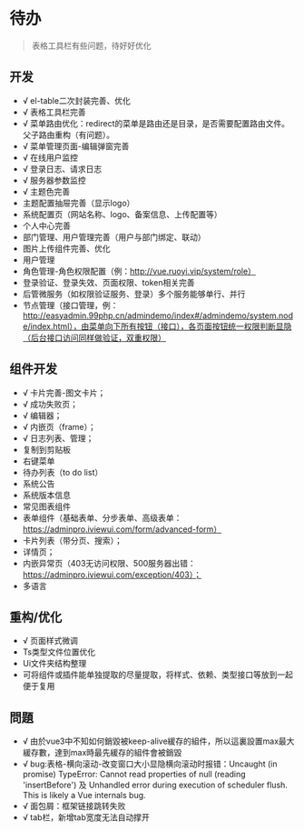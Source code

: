 # 待办

> 表格工具栏有些问题，待好好优化

## 开发
- √ el-table二次封装完善、优化
- √ 表格工具栏完善
- √ 菜单路由优化：redirect的菜单是路由还是目录，是否需要配置路由文件。父子路由重构（有问题）。
- √ 菜单管理页面-编辑弹窗完善
- √ 在线用户监控
- √ 登录日志、请求日志
- √ 服务器参数监控
- √ 主题色完善
- 主题配置抽屉完善（显示logo）
- 系统配置页（网站名称、logo、备案信息、上传配置等）
- 个人中心完善
- 部门管理、用户管理完善（用户与部门绑定、联动）
- 图片上传组件完善、优化
- 用户管理
- 角色管理-角色权限配置（例：http://vue.ruoyi.vip/system/role）
- 登录验证、登录失效、页面权限、token相关完善
- 后管微服务（如权限验证服务、登录）多个服务能够单行、并行
- 节点管理（接口管理，例：http://easyadmin.99php.cn/admindemo/index#/admindemo/system.node/index.html），由菜单向下所有按钮（接口），各页面按钮统一权限判断显隐（后台接口访问同样做验证，双重权限）

## 组件开发
- √ 卡片完善-图文卡片；
- √ 成功失败页；
- √ 编辑器；
- √ 内嵌页（frame）；
- √ 日志列表、管理；
- 复制到剪贴板
- 右键菜单
- 待办列表（to do list）
- 系统公告
- 系统版本信息
- 常见图表组件
- 表单组件（基础表单、分步表单、高级表单：https://adminpro.iviewui.com/form/advanced-form）
- 卡片列表（带分页、搜索）；
- 详情页；
- 内嵌异常页（403无访问权限、500服务器出错：https://adminpro.iviewui.com/exception/403）；
- 多语言

## 重构/优化
- √ 页面样式微调
- Ts类型文件位置优化
- Ui文件夹结构整理
- 可将组件或插件能单独提取的尽量提取，将样式、依赖、类型接口等放到一起便于复用

## 問題
- √ 由於vue3中不知如何銷毀被keep-alive緩存的組件，所以這裏設置max最大緩存數，達到max時最先緩存的組件會被銷毀
- √ bug:表格-横向滚动-改变窗口大小显隐横向滚动时报错：Uncaught (in promise) TypeError: Cannot read properties of null (reading 'insertBefore') 及 Unhandled error during execution of scheduler flush. This is likely a Vue internals bug. 
- √ 面包屑：框架链接跳转失败
- √ tab栏，新增tab宽度无法自动撑开